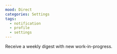 ```yaml
---
mood: Direct
categories: Settings
tags:
  - notification
  - profile
  - settings
---
```

Receive a weekly digest with new work-in-progress.